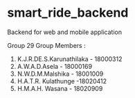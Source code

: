 # smart_ride_backend
Backend for web and mobile application

Group 29
Group Members : 
1. K.J.R.DE.S.Karunathilaka - 18000312
2. A.W.A.D.Asela - 18000169
3. N.W.D.M.Malshika - 18001009
4. H.A.T.R. Kulathunge -18020412
5. H.M.A.H. Wasana - 18020909